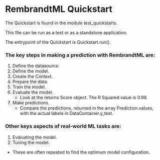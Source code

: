 # RembrandtML Quickstart

The Quickstart is found in the module test_quickstarts.

This file can be run as a test or as a standalone application.

The entrypoint of the Quickstart is Quickstart.run().

### The key steps in making a prediction with RembrandtML are:
1. Define the datasource.
2. Define the model.
3. Create the Context.
4. Prepare the data.
5. Train the model.
6. Evaluate the model.
    * Look at the returns Score object.  The R Squared value is 0.98.
7. Make predictions.
    * Compare the predictions, returned in the array Prediction.values, with the actual labels in DataContainer.y_test.

### Other keys aspects of real-world ML tasks are:
1. Evaluating the model.
2. Tuning the model.
* These are often repeated to find the optimum model configuration.
